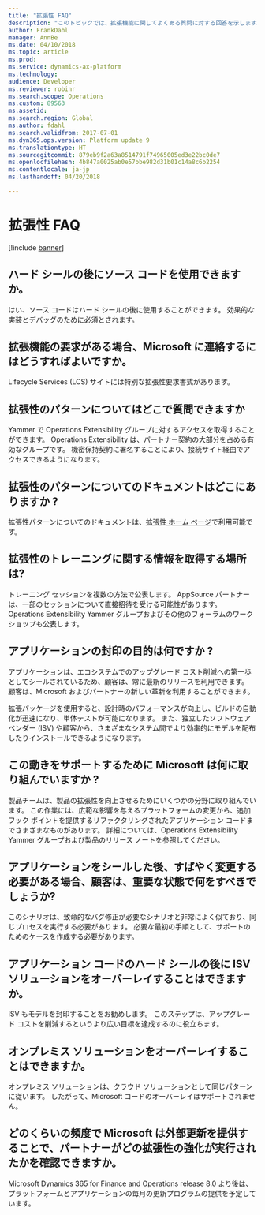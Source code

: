 ```yaml
---
title: "拡張性 FAQ"
description: "このトピックでは、拡張機能に関してよくある質問に対する回答を示します。"
author: FrankDahl
manager: AnnBe
ms.date: 04/10/2018
ms.topic: article
ms.prod: 
ms.service: dynamics-ax-platform
ms.technology: 
audience: Developer
ms.reviewer: robinr
ms.search.scope: Operations
ms.custom: 89563
ms.assetid: 
ms.search.region: Global
ms.author: fdahl
ms.search.validfrom: 2017-07-01
ms.dyn365.ops.version: Platform update 9
ms.translationtype: HT
ms.sourcegitcommit: 879eb9f2a63a8514791f74965005ed3e22bc0de7
ms.openlocfilehash: 4b847a0025ab0e57bbe982d31b01c14a8c6b2254
ms.contentlocale: ja-jp
ms.lasthandoff: 04/20/2018

---
```


# <a name="extensibility-faq"></a>拡張性 FAQ

[!include [banner](../includes/banner.md)]

## <a name="will-source-code-be-available-after-the-hard-seal"></a>ハード シールの後にソース コードを使用できますか。

はい、ソース コードはハード シールの後に使用することができます。 効果的な実装とデバッグのために必須とされます。

## <a name="how-do-i-contact-microsoft-if-i-have-an-extensibility-request"></a>拡張機能の要求がある場合、Microsoft に連絡するにはどうすればよいですか。

Lifecycle Services (LCS) サイトには特別な拡張性要求書式があります。 

## <a name="where-can-i-ask-questions-about-extensibility-patterns"></a>拡張性のパターンについてはどこで質問できますか

Yammer で Operations Extensibility グループに対するアクセスを取得することができます。 Operations Extensibility は、パートナー契約の大部分を占める有効なグループです。 機密保持契約に署名することにより、接続サイト経由でアクセスできるようになります。

## <a name="where-can-i-find-documentation-about-extensibility-patterns"></a>拡張性のパターンについてのドキュメントはどこにありますか ?

拡張性パターンについてのドキュメントは、[拡張性 ホーム ページ](extensibility-home-page.md)で利用可能です。

## <a name="where-can-i-get-information-about-extensibility-training"></a>拡張性のトレーニングに関する情報を取得する場所は?

トレーニング セッションを複数の方法で公表します。 AppSource パートナーは、一部のセッションについて直接招待を受ける可能性があります。 Operations Extensibility Yammer グループおよびその他のフォーラムのワーク ショップも公表します。  

## <a name="what-is-the-goal-of-sealing-the-application"></a>アプリケーションの封印の目的は何ですか ?

アプリケーションは、エコシステムでのアップグレード コスト削減への第一歩としてシールされているため、顧客は、常に最新のリリースを利用できます。 顧客は、Microsoft およびパートナーの新しい革新を利用することができます。

拡張パッケージを使用すると、設計時のパフォーマンスが向上し、ビルドの自動化が迅速になり、単体テストが可能になります。 また、独立したソフトウェア ベンダー (ISV) や顧客から、さまざまなシステム間でより効率的にモデルを配布したりインストールできるようになります。

## <a name="what-is-microsoft-working-on-to-support-this-move"></a>この動きをサポートするために Microsoft は何に取り組んでいますか ?

製品チームは、製品の拡張性を向上させるためにいくつかの分野に取り組んでいます。 この作業には、広範な影響を与えるプラットフォームの変更から、追加フック ポイントを提供するリファクタリングされたアプリケーション コードまでさまざまなものがあります。 詳細については、Operations Extensibility Yammer グループおよび製品のリリース ノートを参照してください。

## <a name="after-the-application-is-sealed-what-should-customers-do-in-a-critical-situation-if-they-must-make-a-quick-change"></a>アプリケーションをシールした後、すばやく変更する必要がある場合、顧客は、重要な状態で何をすべきでしょうか?

このシナリオは、致命的なバグ修正が必要なシナリオと非常によく似ており、同じプロセスを実行する必要があります。 必要な最初の手順として、サポートのためのケースを作成する必要があります。

## <a name="can-i-overlayer-an-isv-solution-after-the-hard-seal-of-the-application-code"></a>アプリケーション コードのハード シールの後に ISV ソリューションをオーバーレイすることはできますか。

ISV もモデルを封印することをお勧めします。 このステップは、アップグレード コストを削減するというより広い目標を達成するのに役立ちます。 

## <a name="will-i-be-able-to-overlayer-an-on-premises-solution"></a>オンプレミス ソリューションをオーバーレイすることはできますか。

オンプレミス ソリューションは、クラウド ソリューションとして同じパターンに従います。 したがって、Microsoft コードのオーバーレイはサポートされません。
    
## <a name="how-often-will-microsoft-provide-external-updates-so-that-partners-can-see-what-extensibility-enhancements-have-been-made"></a>どのくらいの頻度で Microsoft は外部更新を提供することで、パートナーがどの拡張性の強化が実行されたかを確認できますか。

Microsoft Dynamics 365 for Finance and Operations release 8.0 より後は、プラットフォームとアプリケーションの毎月の更新プログラムの提供を予定しています。

